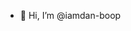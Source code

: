 - 👋 Hi, I’m @iamdan-boop

<!---
iamdan-boop/iamdan-boop is a ✨ special ✨ repository because its `README.md` (this file) appears on your GitHub profile.
You can click the Preview link to take a look at your changes.
--->
